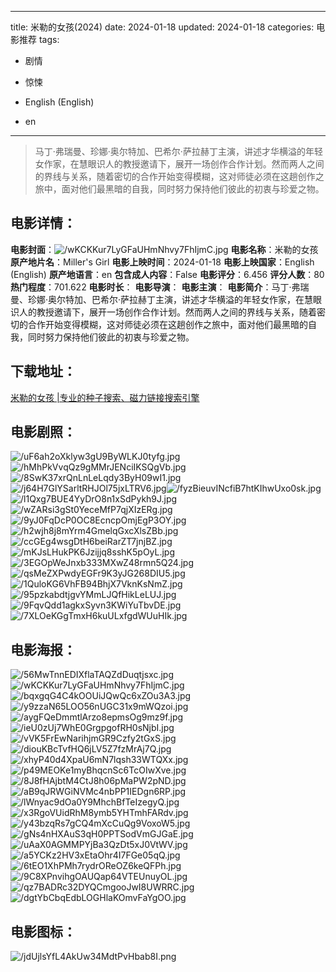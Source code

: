 
---
title: 米勒的女孩(2024)
date: 2024-01-18
updated: 2024-01-18
categories: 电影推荐
tags:
- 剧情
- 惊悚

- English (English)
- en
---


> 马丁·弗瑞曼、珍娜·奥尔特加、巴希尔·萨拉赫丁主演，讲述才华横溢的年轻女作家，在慧眼识人的教授邀请下，展开一场创作合作计划。然而两人之间的界线与关系，随着密切的合作开始变得模糊，这对师徒必须在这趟创作之旅中，面对他们最黑暗的自我，同时努力保持他们彼此的初衷与珍爱之物。

## **电影详情**：

**电影封面**：<img src="https://image.tmdb.org/t/p/w200/wKCKKur7LyGFaUHmNhvy7FhIjmC.jpg" alt="/wKCKKur7LyGFaUHmNhvy7FhIjmC.jpg" title="/wKCKKur7LyGFaUHmNhvy7FhIjmC.jpg">
**电影名称**：米勒的女孩
**原产地片名**：Miller's Girl
**电影上映时间**：2024-01-18
**电影上映国家**：English (English)
**原产地语言**：en
**包含成人内容**：False
**电影评分**：6.456
**评分人数**：80
**热门程度**：701.622
**电影时长**：
**电影导演**：
**电影主演**：
**电影简介**：马丁·弗瑞曼、珍娜·奥尔特加、巴希尔·萨拉赫丁主演，讲述才华横溢的年轻女作家，在慧眼识人的教授邀请下，展开一场创作合作计划。然而两人之间的界线与关系，随着密切的合作开始变得模糊，这对师徒必须在这趟创作之旅中，面对他们最黑暗的自我，同时努力保持他们彼此的初衷与珍爱之物。

## **下载地址**：
[米勒的女孩 |专业的种子搜索、磁力链接搜索引擎](https://movie.amd794.com:2083/?search=Miller%27s%20Girl&ordering=&mode=match_phrase&page_size=10&page=1)
 

## **电影剧照**：
<img src="https://image.tmdb.org/t/p/original/uF6ah2oXklyw3gU9ByWLKJ0tyfg.jpg" alt="/uF6ah2oXklyw3gU9ByWLKJ0tyfg.jpg" title="/uF6ah2oXklyw3gU9ByWLKJ0tyfg.jpg"><img src="https://image.tmdb.org/t/p/original/hMhPkVvqQz9gMMrJENciIKSQgVb.jpg" alt="/hMhPkVvqQz9gMMrJENciIKSQgVb.jpg" title="/hMhPkVvqQz9gMMrJENciIKSQgVb.jpg"><img src="https://image.tmdb.org/t/p/original/8SwK37xrQnLnLeLqdy3ByH09wI1.jpg" alt="/8SwK37xrQnLnLeLqdy3ByH09wI1.jpg" title="/8SwK37xrQnLnLeLqdy3ByH09wI1.jpg"><img src="https://image.tmdb.org/t/p/original/j64H7GlYSarltRHJOl75jxLTRV6.jpg" alt="/j64H7GlYSarltRHJOl75jxLTRV6.jpg" title="/j64H7GlYSarltRHJOl75jxLTRV6.jpg"><img src="https://image.tmdb.org/t/p/original/fyzBieuvINcfiB7htKIhwUxo0sk.jpg" alt="/fyzBieuvINcfiB7htKIhwUxo0sk.jpg" title="/fyzBieuvINcfiB7htKIhwUxo0sk.jpg"><img src="https://image.tmdb.org/t/p/original/l1Qxg7BUE4YyDrO8n1xSdPykh9J.jpg" alt="/l1Qxg7BUE4YyDrO8n1xSdPykh9J.jpg" title="/l1Qxg7BUE4YyDrO8n1xSdPykh9J.jpg"><img src="https://image.tmdb.org/t/p/original/wZARsi3gSt0YeceMfP7qjXIzERg.jpg" alt="/wZARsi3gSt0YeceMfP7qjXIzERg.jpg" title="/wZARsi3gSt0YeceMfP7qjXIzERg.jpg"><img src="https://image.tmdb.org/t/p/original/9yJ0FqDcP0OC8EcncpOmjEgP3OY.jpg" alt="/9yJ0FqDcP0OC8EcncpOmjEgP3OY.jpg" title="/9yJ0FqDcP0OC8EcncpOmjEgP3OY.jpg"><img src="https://image.tmdb.org/t/p/original/h2wjh8j8mYrm4GmelqGxcXlsZBb.jpg" alt="/h2wjh8j8mYrm4GmelqGxcXlsZBb.jpg" title="/h2wjh8j8mYrm4GmelqGxcXlsZBb.jpg"><img src="https://image.tmdb.org/t/p/original/ccGEg4wsgDtH6beiRarZT7jnjBZ.jpg" alt="/ccGEg4wsgDtH6beiRarZT7jnjBZ.jpg" title="/ccGEg4wsgDtH6beiRarZT7jnjBZ.jpg"><img src="https://image.tmdb.org/t/p/original/mKJsLHukPK6Jzijjq8sshK5pOyL.jpg" alt="/mKJsLHukPK6Jzijjq8sshK5pOyL.jpg" title="/mKJsLHukPK6Jzijjq8sshK5pOyL.jpg"><img src="https://image.tmdb.org/t/p/original/3EGOpWeJnxb333MXwZ48rmn5Q24.jpg" alt="/3EGOpWeJnxb333MXwZ48rmn5Q24.jpg" title="/3EGOpWeJnxb333MXwZ48rmn5Q24.jpg"><img src="https://image.tmdb.org/t/p/original/qsMeZXPwdyEGFr9K3yJG268DIU5.jpg" alt="/qsMeZXPwdyEGFr9K3yJG268DIU5.jpg" title="/qsMeZXPwdyEGFr9K3yJG268DIU5.jpg"><img src="https://image.tmdb.org/t/p/original/1QuloKG6VhFB94BhjX7VknKsNmZ.jpg" alt="/1QuloKG6VhFB94BhjX7VknKsNmZ.jpg" title="/1QuloKG6VhFB94BhjX7VknKsNmZ.jpg"><img src="https://image.tmdb.org/t/p/original/95pzkabdtjgvYMmLJQfHikLeLUJ.jpg" alt="/95pzkabdtjgvYMmLJQfHikLeLUJ.jpg" title="/95pzkabdtjgvYMmLJQfHikLeLUJ.jpg"><img src="https://image.tmdb.org/t/p/original/9FqvQdd1agkxSyvn3KWiYuTbvDE.jpg" alt="/9FqvQdd1agkxSyvn3KWiYuTbvDE.jpg" title="/9FqvQdd1agkxSyvn3KWiYuTbvDE.jpg"><img src="https://image.tmdb.org/t/p/original/7XLOeKGgTmxH6kuULxfgdWUuHIk.jpg" alt="/7XLOeKGgTmxH6kuULxfgdWUuHIk.jpg" title="/7XLOeKGgTmxH6kuULxfgdWUuHIk.jpg">

## **电影海报**：
<img src="https://image.tmdb.org/t/p/original/56MwTnnEDIXflaTAQZdDuqtjsxc.jpg" alt="/56MwTnnEDIXflaTAQZdDuqtjsxc.jpg" title="/56MwTnnEDIXflaTAQZdDuqtjsxc.jpg"><img src="https://image.tmdb.org/t/p/original/wKCKKur7LyGFaUHmNhvy7FhIjmC.jpg" alt="/wKCKKur7LyGFaUHmNhvy7FhIjmC.jpg" title="/wKCKKur7LyGFaUHmNhvy7FhIjmC.jpg"><img src="https://image.tmdb.org/t/p/original/bqxgqG4C4kOOUiJQwQc6xZOu3A3.jpg" alt="/bqxgqG4C4kOOUiJQwQc6xZOu3A3.jpg" title="/bqxgqG4C4kOOUiJQwQc6xZOu3A3.jpg"><img src="https://image.tmdb.org/t/p/original/y9zzaN65LOO56nUGC31x9mWQzoi.jpg" alt="/y9zzaN65LOO56nUGC31x9mWQzoi.jpg" title="/y9zzaN65LOO56nUGC31x9mWQzoi.jpg"><img src="https://image.tmdb.org/t/p/original/aygFQeDmmtlArzo8epmsOg9mz9f.jpg" alt="/aygFQeDmmtlArzo8epmsOg9mz9f.jpg" title="/aygFQeDmmtlArzo8epmsOg9mz9f.jpg"><img src="https://image.tmdb.org/t/p/original/ieU0zUj7WhE0GrgpgofRH0sNjbI.jpg" alt="/ieU0zUj7WhE0GrgpgofRH0sNjbI.jpg" title="/ieU0zUj7WhE0GrgpgofRH0sNjbI.jpg"><img src="https://image.tmdb.org/t/p/original/vVK5FrEwNarihjmGR9Czfy2tGxS.jpg" alt="/vVK5FrEwNarihjmGR9Czfy2tGxS.jpg" title="/vVK5FrEwNarihjmGR9Czfy2tGxS.jpg"><img src="https://image.tmdb.org/t/p/original/diouKBcTvfHQ6jLV5Z7fzMrAj7Q.jpg" alt="/diouKBcTvfHQ6jLV5Z7fzMrAj7Q.jpg" title="/diouKBcTvfHQ6jLV5Z7fzMrAj7Q.jpg"><img src="https://image.tmdb.org/t/p/original/xhyP40d4XpaU6mN7lqsh33WTQXx.jpg" alt="/xhyP40d4XpaU6mN7lqsh33WTQXx.jpg" title="/xhyP40d4XpaU6mN7lqsh33WTQXx.jpg"><img src="https://image.tmdb.org/t/p/original/p49MEOKe1myBhqcnSc6TcOIwXve.jpg" alt="/p49MEOKe1myBhqcnSc6TcOIwXve.jpg" title="/p49MEOKe1myBhqcnSc6TcOIwXve.jpg"><img src="https://image.tmdb.org/t/p/original/8J8fHAjbtM4CtJ8h06pMaPW2pND.jpg" alt="/8J8fHAjbtM4CtJ8h06pMaPW2pND.jpg" title="/8J8fHAjbtM4CtJ8h06pMaPW2pND.jpg"><img src="https://image.tmdb.org/t/p/original/aB9qJRWGiNVMc4nbPP1IEDgn6RP.jpg" alt="/aB9qJRWGiNVMc4nbPP1IEDgn6RP.jpg" title="/aB9qJRWGiNVMc4nbPP1IEDgn6RP.jpg"><img src="https://image.tmdb.org/t/p/original/lWnyac9dOa0Y9MhchBfTeIzegyQ.jpg" alt="/lWnyac9dOa0Y9MhchBfTeIzegyQ.jpg" title="/lWnyac9dOa0Y9MhchBfTeIzegyQ.jpg"><img src="https://image.tmdb.org/t/p/original/x3RgoVUidRhM8ymb5YHTmhFARdv.jpg" alt="/x3RgoVUidRhM8ymb5YHTmhFARdv.jpg" title="/x3RgoVUidRhM8ymb5YHTmhFARdv.jpg"><img src="https://image.tmdb.org/t/p/original/y43bzqRs7gCQ4mXcCuQg9VoxoW5.jpg" alt="/y43bzqRs7gCQ4mXcCuQg9VoxoW5.jpg" title="/y43bzqRs7gCQ4mXcCuQg9VoxoW5.jpg"><img src="https://image.tmdb.org/t/p/original/gNs4nHXAuS3qH0PPTSodVmGJGaE.jpg" alt="/gNs4nHXAuS3qH0PPTSodVmGJGaE.jpg" title="/gNs4nHXAuS3qH0PPTSodVmGJGaE.jpg"><img src="https://image.tmdb.org/t/p/original/uAaX0AGMMPYjBa3QzDt5xJ0VtWV.jpg" alt="/uAaX0AGMMPYjBa3QzDt5xJ0VtWV.jpg" title="/uAaX0AGMMPYjBa3QzDt5xJ0VtWV.jpg"><img src="https://image.tmdb.org/t/p/original/a5YCKz2HV3xEtaOhr4I7FGe05qQ.jpg" alt="/a5YCKz2HV3xEtaOhr4I7FGe05qQ.jpg" title="/a5YCKz2HV3xEtaOhr4I7FGe05qQ.jpg"><img src="https://image.tmdb.org/t/p/original/6tEO1XhPMh7rydrOReOZ6keQFPh.jpg" alt="/6tEO1XhPMh7rydrOReOZ6keQFPh.jpg" title="/6tEO1XhPMh7rydrOReOZ6keQFPh.jpg"><img src="https://image.tmdb.org/t/p/original/9C8XPnvihgOAUQap64VTEUnuyOL.jpg" alt="/9C8XPnvihgOAUQap64VTEUnuyOL.jpg" title="/9C8XPnvihgOAUQap64VTEUnuyOL.jpg"><img src="https://image.tmdb.org/t/p/original/qz7BADRc32DYQCmgooJwI8UWRRC.jpg" alt="/qz7BADRc32DYQCmgooJwI8UWRRC.jpg" title="/qz7BADRc32DYQCmgooJwI8UWRRC.jpg"><img src="https://image.tmdb.org/t/p/original/dgtYbCbqEdbLOGHlaKOmvFaYgOO.jpg" alt="/dgtYbCbqEdbLOGHlaKOmvFaYgOO.jpg" title="/dgtYbCbqEdbLOGHlaKOmvFaYgOO.jpg">

## **电影图标**：
<img src="https://image.tmdb.org/t/p/original/jdUjlsYfL4AkUw34MdtPvHbab8I.png" alt="/jdUjlsYfL4AkUw34MdtPvHbab8I.png" title="/jdUjlsYfL4AkUw34MdtPvHbab8I.png">
